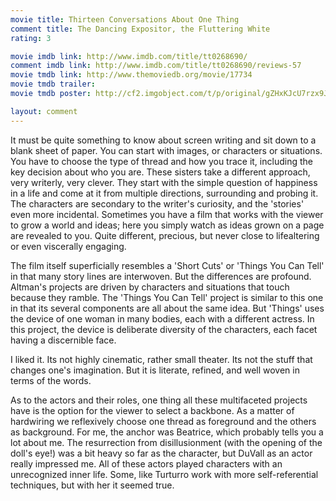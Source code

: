 ```yaml
---
movie title: Thirteen Conversations About One Thing
comment title: The Dancing Expositor, the Fluttering White
rating: 3

movie imdb link: http://www.imdb.com/title/tt0268690/
comment imdb link: http://www.imdb.com/title/tt0268690/reviews-57
movie tmdb link: http://www.themoviedb.org/movie/17734
movie tmdb trailer: 
movie tmdb poster: http://cf2.imgobject.com/t/p/original/gZHxKJcU7rzx9JuAJDFvGsXJAMC.jpg

layout: comment
---
```


It must be quite something to know about screen writing and sit down to a blank sheet of paper. You can start with images, or characters or situations. You have to choose the type of thread and how you trace it, including the key decision about who you are. These sisters take a different approach, very writerly, very clever. They start with the simple question of happiness in a life and come at it from multiple directions, surrounding and probing it. The characters are secondary to the writer's curiosity, and the 'stories' even more incidental. Sometimes you have a film that works with the viewer to grow a world and ideas; here you simply watch as ideas grown on a page are revealed to you. Quite different, precious, but never close to lifealtering or even viscerally engaging.

The film itself superficially resembles a 'Short Cuts' or 'Things You Can Tell' in that many story lines are interwoven. But the differences are profound. Altman's projects are driven by characters and situations that touch because they ramble. The 'Things You Can Tell' project is similar to this one in that its several components are all about the same idea. But 'Things' uses the device of one woman in many bodies, each with a different actress. In this project, the device is deliberate diversity of the characters, each facet having a discernible face.

I liked it. Its not highly cinematic, rather small theater. Its not the stuff that changes one's imagination. But it is literate, refined, and well woven in terms of the words.

As to the actors and their roles, one thing all these multifaceted projects have is the option for the viewer to select a backbone. As a matter of hardwiring we reflexively choose one thread as foreground and the others as background. For me, the anchor was Beatrice, which probably tells you a lot about me. The resurrection from disillusionment (with the opening of the doll's eye!) was a bit heavy so far as the character, but DuVall as an actor really impressed me. All of these actors played characters with an unrecognized inner life. Some, like Turturro work with more self-referential techniques, but with her it seemed true.